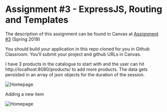 # Assignment #3 - ExpressJS, Routing and Templates

The description of this assignment can be found in Canvas at [Assignment #3](https://canvas.harvard.edu/courses/54354/assignments/249112) (Spring 2019)

You should build your application in this repo cloned for you in Github Classroom. You'll submit your project and github URLs in Canvas.

I have 3 products in the catalogue to start with and the user can hit http://localhost:8080/products/ to add more products. The data gets persisted in an array of json objects for the duration of the session.

![Homepage](https://github.com/HarvardDCENode/assignment-3-tmussa1/blob/master/homePage.PNG)

Adding a new item

![Homepage](https://github.com/HarvardDCENode/assignment-3-tmussa1/blob/master/adding.PNG)




